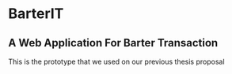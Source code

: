 # BarterIT

## A Web Application For Barter Transaction

This is the prototype that we used on our previous thesis proposal
